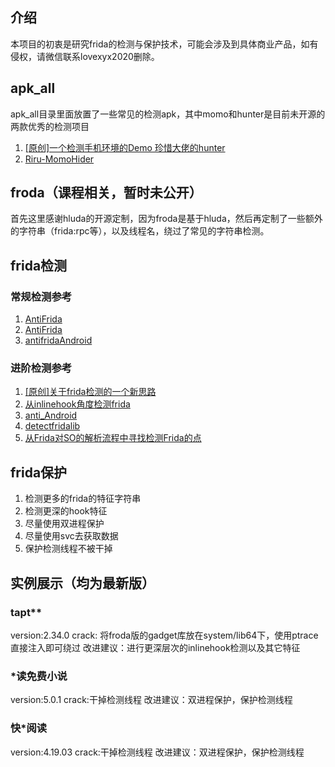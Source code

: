 ## 介绍
本项目的初衷是研究frida的检测与保护技术，可能会涉及到具体商业产品，如有侵权，请微信联系lovexyx2020删除。

## apk_all
apk_all目录里面放置了一些常见的检测apk，其中momo和hunter是目前未开源的两款优秀的检测项目

1. [[原创]一个检测手机环境的Demo 珍惜大佬的hunter](https://bbs.pediy.com/thread-274218.htm)
2. [Riru-MomoHider](https://github.com/canyie/Riru-MomoHider)

## froda（课程相关，暂时未公开）
首先这里感谢hluda的开源定制，因为froda是基于hluda，然后再定制了一些额外的字符串（frida:rpc等），以及线程名，绕过了常见的字符串检测。

## frida检测

### 常规检测参考
1. [AntiFrida](https://github.com/qtfreet00/AntiFrida)
2. [AntiFrida](https://github.com/xxr0ss/AntiFrida)
3. [antifridaAndroid](https://github.com/emanriquez/antifridaAndroid)

### 进阶检测参考
1. [[原创]关于frida检测的一个新思路](https://bbs.pediy.com/thread-268586.htm)
2. [从inlinehook角度检测frida](https://bbs.pediy.com/thread-269862.htm)
3. [anti_Android](https://github.com/TUGOhost/anti_Android)
4. [detectfridalib](https://github.com/kumar-rahul/detectfridalib)
5. [从Frida对SO的解析流程中寻找检测Frida的点](https://mp.weixin.qq.com/s?__biz=MzIxNDcwOTcwOQ==&mid=2247492981&idx=2&sn=1337a0dd0259195efe078be55d1d4a55&chksm=97a1c1d7a0d648c14f09d0fd9a43e150f53ce79c82ab5098b7dca6cffc663ce7d32eb5a27b2e&scene=126&sessionid=1653073641&key=0a9f15bc7a0b11091058c506225c7aacc781814ef557c1c6195dacd423a4d7507afa9035592752f9405e452a884945d59fe8a303e08a2720f63543e053d51f5610aa3b9c39f4022a941e44e6a95a4e7f94a498dbe19a9910e426a2efb448776eb27f191dff8d34dd848894604e6cda8798d3d39de7b44611a7a06cc8fdf43826&ascene=1&uin=MTA3Mzc3OTIzNQ%3D%3D&devicetype=Windows+Server+2016+x64&version=6305002e&lang=zh_CN&session_us=gh_86e8b32f4148&exportkey=AScNPRbXZl0lSD8Me34jl4w%3D&acctmode=0&pass_ticket=CLipu1oc3Xo23kKaFPk9VMmJWr0KzXLDKmtoNd6o2PRzCklLCrUb3XxUITQ9X3B0&wx_header=0&fontgear=2)

## frida保护
1. 检测更多的frida的特征字符串
2. 检测更深的hook特征
3. 尽量使用双进程保护
4. 尽量使用svc去获取数据
5. 保护检测线程不被干掉

## 实例展示（均为最新版）

### tapt**
version:2.34.0
crack: 将froda版的gadget库放在system/lib64下，使用ptrace直接注入即可绕过
改进建议：进行更深层次的inlinehook检测以及其它特征

### *读免费小说
version:5.0.1
crack:干掉检测线程
改进建议：双进程保护，保护检测线程

### 快*阅读
version:4.19.03
crack:干掉检测线程
改进建议：双进程保护，保护检测线程

